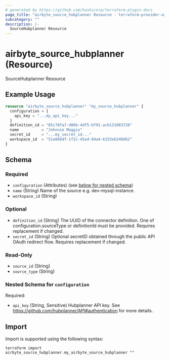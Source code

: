 ```yaml
---
# generated by https://github.com/hashicorp/terraform-plugin-docs
page_title: "airbyte_source_hubplanner Resource - terraform-provider-airbyte"
subcategory: ""
description: |-
  SourceHubplanner Resource
---
```


# airbyte_source_hubplanner (Resource)

SourceHubplanner Resource

## Example Usage

```terraform
resource "airbyte_source_hubplanner" "my_source_hubplanner" {
  configuration = {
    api_key = "...my_api_key..."
  }
  definition_id = "85c78fa7-d86b-4df5-bf91-acb121083728"
  name          = "Johnnie Maggio"
  secret_id     = "...my_secret_id..."
  workspace_id  = "51e868df-1f2c-45ad-84a4-6153eb240d62"
}
```

<!-- schema generated by tfplugindocs -->
## Schema

### Required

- `configuration` (Attributes) (see [below for nested schema](#nestedatt--configuration))
- `name` (String) Name of the source e.g. dev-mysql-instance.
- `workspace_id` (String)

### Optional

- `definition_id` (String) The UUID of the connector definition. One of configuration.sourceType or definitionId must be provided. Requires replacement if changed.
- `secret_id` (String) Optional secretID obtained through the public API OAuth redirect flow. Requires replacement if changed.

### Read-Only

- `source_id` (String)
- `source_type` (String)

<a id="nestedatt--configuration"></a>
### Nested Schema for `configuration`

Required:

- `api_key` (String, Sensitive) Hubplanner API key. See https://github.com/hubplanner/API#authentication for more details.

## Import

Import is supported using the following syntax:

```shell
terraform import airbyte_source_hubplanner.my_airbyte_source_hubplanner ""
```
